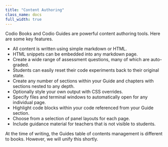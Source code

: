 ```yaml
---
title: "Content Authoring"
class_name: docs
full_width: true
---
```


Codio Books and Codio Guides are powerful content authoring tools. Here are some key features.

- All content is written using simple markdown or HTML.
- HTML snippets can be embedded into any markdown page.
- Create a wide range of assessment questions, many of which are auto-graded.
- Students can easily reset their code experiments back to their original state.
- Create any number of sections within your Guide and chapters with sections nested to any depth.
- Optionally style your own output with CSS overrides.
- Specify files and terminal windows to automatically open for any individual page.
- Highlight code blocks within your code referenced from your Guide section.
- Choose from a selection of panel layouts for each page.
- Include guidance material for teachers that is not visible to students.

At the time of writing, the Guides table of contents management is different to books. However, we will unify this shortly.

